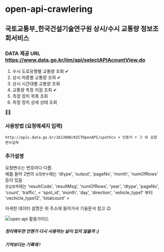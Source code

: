 # open-api-crawlering

## 국토교통부_한국건설기술연구원 상시/수시 교통량 정보조회서비스
### DATA 제공 URL https://www.data.go.kr/iim/api/selectAPIAcountView.do

1) 수시 도로유형별 교통량 조회 ✔
2) 상시 차종별 교통량 조회 ✔
3) 상시 시간대별 교통량 조회
4) 교통량 측정 지점 조회 ✔
5) 측정 장치 목록 조회
6) 측정 장치 상세 상태 조회

💃🕺
### 사용방법 (요청메세지 입력)
```
http://apis.data.go.kr/1613000/KICTOpenAPI/spothcv + 인증키 + 그 외 요청 변수입력 
```

### 추가설명
요청변수는 번호마다 다름. <br/>
예를 들어 2번의 `요청변수`에는 'dtype', 'output', 'pageNo', 'month', 'numOfRows' 등이 있음 <br/>
`응답항목`에는 'resultCode', 'resultMsg', 'numOfRows', 'year', 'dtype', 'pageNo', <br/>
'count', 'traffic', < 'spot_id', 'month', 'day', 'direction', 'vehicle_type1' 부터 'vechicle_type12', 'totalcount' >

자세한 데이터 설명은 위 주소에 들어가서 기술문서 참고 😉

![open api 활용가이드](https://user-images.githubusercontent.com/99319638/167350628-f21ed972-efec-4072-8ed1-3a6cd4f24fa0.PNG)


##### 정리해두면 언젠가 다시 사용하는 날이 있지 않을까 :)
##### 기억보다는 기록에 !
